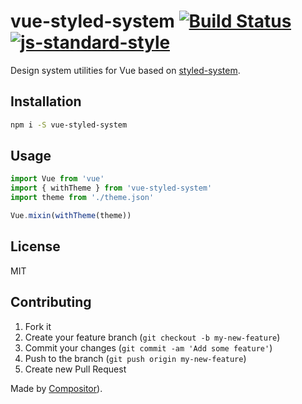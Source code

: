 # vue-styled-system [![Build Status](https://secure.travis-ci.org/c8r/vue-styled-system.svg?branch=master)](https://travis-ci.org/c8r/vue-styled-system) [![js-standard-style](https://img.shields.io/badge/code%20style-standard-brightgreen.svg?style=flat)](https://github.com/feross/standard)

Design system utilities for Vue based on [styled-system](https://github.com/jxnblk/styled-system).

## Installation

```bash
npm i -S vue-styled-system
```

## Usage

```javascript
import Vue from 'vue'
import { withTheme } from 'vue-styled-system'
import theme from './theme.json'

Vue.mixin(withTheme(theme))
```

## License

MIT

## Contributing

1. Fork it
2. Create your feature branch (`git checkout -b my-new-feature`)
3. Commit your changes (`git commit -am 'Add some feature'`)
4. Push to the branch (`git push origin my-new-feature`)
5. Create new Pull Request

Made by [Compositor](https://twitter.com/getcompositor)).
